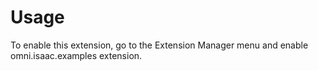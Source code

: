 # Usage

To enable this extension, go to the Extension Manager menu and enable omni.isaac.examples extension.

